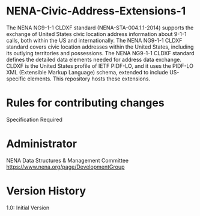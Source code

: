 # NENA-Civic-Address-Extensions-1
The NENA NG9-1-1 CLDXF standard (NENA-STA-004.1.1-2014) supports the exchange of United States civic location address information about 9-1-1 calls, both within the US and internationally. The NENA NG9-1-1 CLDXF standard covers civic location addresses within the United States, including its outlying territories and possessions. The NENA NG9-1-1 CLDXF standard defines the detailed data elements needed for address data exchange. CLDXF is the United States profile of IETF PIDF-LO, and it uses the PIDF-LO XML (Extensible Markup Language) schema, extended to include US-specific elements. This repository hosts these extensions.
# Rules for contributing changes 
Specification Required
# Administrator
NENA Data Structures & Management Committee
https://www.nena.org/page/DevelopmentGroup
# Version History
1.0: Initial Version
